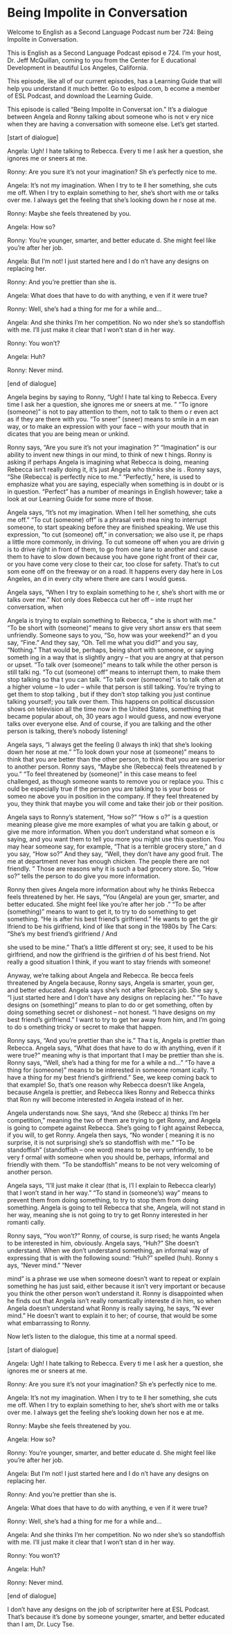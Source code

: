 # Being Impolite in Conversation

Welcome to English as a Second Language Podcast num ber 724: Being Impolite in Conversation.

This is English as a Second Language Podcast episod e 724.  I’m your host, Dr. Jeff McQuillan, coming to you from the Center for E ducational Development in beautiful Los Angeles, California.

This episode, like all of our current episodes, has  a Learning Guide that will help you understand it much better.  Go to eslpod.com, b ecome a member of ESL Podcast, and download the Learning Guide.

This episode is called “Being Impolite in Conversat ion.”  It’s a dialogue between Angela and Ronny talking about someone who is not v ery nice when they are having a conversation with someone else.  Let’s get  started.

[start of dialogue]

Angela:  Ugh!  I hate talking to Rebecca.  Every ti me I ask her a question, she ignores me or sneers at me.

Ronny:  Are you sure it’s not your imagination?  Sh e’s perfectly nice to me.

Angela:  It’s not my imagination.  When I try to te ll her something, she cuts me off.  When I try to explain something to her, she’s  short with me or talks over me. I always get the feeling that she’s looking down he r nose at me.

Ronny:  Maybe she feels threatened by you.

Angela:  How so?

Ronny:  You’re younger, smarter, and better educate d.  She might feel like you’re after her job.

Angela:  But I’m not!  I just started here and I do n’t have any designs on replacing her.

Ronny:  And you’re prettier than she is.

Angela:  What does that have to do with anything, e ven if it were true?

Ronny:  Well, she’s had a thing for me for a while and…

Angela:  And she thinks I’m her competition.  No wo nder she’s so standoffish with me.  I’ll just make it clear that I won’t stan d in her way.

Ronny:  You won’t?

Angela:  Huh?

Ronny:  Never mind.

[end of dialogue]

Angela begins by saying to Ronny, “Ugh!  I hate tal king to Rebecca.  Every time I ask her a question, she ignores me or sneers at me. ”  “To ignore (someone)” is not to pay attention to them, not to talk to them o r even act as if they are there with you.  “To sneer” (sneer) means to smile in a m ean way, or to make an expression with your face – with your mouth that in dicates that you are being mean or unkind.

Ronny says, “Are you sure it’s not your imagination ?”  “Imagination” is our ability to invent new things in our mind, to think of new t hings.  Ronny is asking if perhaps Angela is imagining what Rebecca is doing, meaning Rebecca isn’t really doing it, it’s just Angela who thinks she is .  Ronny says, “She (Rebecca) is perfectly nice to me.”  “Perfectly,” here, is used to emphasize what you are saying, especially when something is in doubt or is  in question.  “Perfect” has a number of meanings in English however; take a look at our Learning Guide for some more of those.

Angela says, “It’s not my imagination.  When I tell  her something, she cuts me off.”  “To cut (someone) off” is a phrasal verb mea ning to interrupt someone, to start speaking before they are finished speaking.  We use this expression, “to cut (someone) off,” in conversation; we also use it, pe rhaps a little more commonly, in driving.  To cut someone off when you are drivin g is to drive right in front of them, to go from one lane to another and cause them  to have to slow down because you have gone right front of their car, or you have come very close to their car, too close for safety.  That’s to cut som eone off on the freeway or on a road.  It happens every day here in Los Angeles, an d in every city where there are cars I would guess.

Angela says, “When I try to explain something to he r, she’s short with me or talks over me.”  Not only does Rebecca cut her off – inte rrupt her conversation, when

Angela is trying to explain something to Rebecca, “ she is short with me.”  “To be short with (someone)” means to give very short answ ers that seem unfriendly. Someone says to you, “So, how was your weekend?” an d you say, “Fine.”  And they say, “Oh.  Tell me what you did?” and you say,  “Nothing.”  That would be, perhaps, being short with someone, or saying someth ing in a way that is slightly angry – that you are angry at that person or upset.   “To talk over (someone)” means to talk while the other person is still talki ng.  “To cut (someone) off” means to interrupt them, to make them stop talking so tha t you can talk.  “To talk over (someone)” is to talk often at a higher volume – lo uder – while that person is still talking.  You’re trying to get them to stop talking , but if they don’t stop talking you just continue talking yourself; you talk over them.   This happens on political discussion shows on television all the time now in the United States, something that became popular about, oh, 30 years ago I would  guess, and now everyone talks over everyone else.  And of course, if you are talking and the other person is talking, there’s nobody listening!

Angela says, “I always get the feeling (I always th ink) that she’s looking down her nose at me.”  “To look down your nose at (someone)”  means to think that you are better than the other person, to think that you are  superior to another person. Ronny says, “Maybe she (Rebecca) feels threatened b y you.”  “To feel threatened by (someone)” in this case means to feel  challenged, as though someone wants to remove you or replace you.  This c ould be especially true if the person you are talking to is your boss or someo ne above you in position in the company.  If they feel threatened by you, they think that maybe you will come and take their job or their position.

Angela says to Ronny’s statement, “How so?”  “How s o?” is a question meaning please give me more examples of what you are talkin g about, or give me more information.  When you don’t understand what someon e is saying, and you want them to tell you more you might use this question.  You may hear someone say, for example, “That is a terrible grocery store,” an d you say, “How so?”  And they say, “Well, they don’t have any good fruit.  The me at department never has enough chicken.  The people there are not friendly. ”  Those are reasons why it is such a bad grocery store.  So, “How so?” tells the person to do give you more information.

Ronny then gives Angela more information about why he thinks Rebecca feels threatened by her.  He says, “You (Angela) are youn ger, smarter, and better educated.  She might feel like you’re after her job .”  “To be after (something)” means to want to get it, to try to do something to get something.  “He is after his best friend’s girlfriend.”  He wants to get the gir lfriend to be his girlfriend, kind of like that song in the 1980s by The Cars: “She’s my best friend’s girlfriend / And

she used to be mine.”  That’s a little different st ory; see, it used to be his girlfriend, and now the girlfriend is the girlfrien d of his best friend.  Not really a good situation I think, if you want to stay friends  with someone!

Anyway, we’re talking about Angela and Rebecca.  Re becca feels threatened by Angela because, Ronny says, Angela is smarter, youn ger, and better educated. Angela says she’s not after Rebecca’s job.  She say s, “I just started here and I don’t have any designs on replacing her.”  “To have  designs on (something)” means to plan to do or get something, often by doing something secret or dishonest – not honest.  “I have designs on my best  friend’s girlfriend.”  I want to try to get her away from him, and I’m going to do s omething tricky or secret to make that happen.

Ronny says, “And you’re prettier than she is.”  Tha t is, Angela is prettier than Rebecca.  Angela says, “What does that have to do w ith anything, even if it were true?” meaning why is that important that I may be prettier than she is.  Ronny says, “Well, she’s had a thing for me for a while a nd…”  “To have a thing for (someone)” means to be interested in someone romant ically.  “I have a thing for my best friend’s girlfriend.”  See, we keep coming back to that example!  So, that’s one reason why Rebecca doesn’t like Angela, because Angela is prettier, and Rebecca likes Ronny and Rebecca thinks that Ron ny will become interested in Angela instead of in her.

Angela understands now.  She says, “And she (Rebecc a) thinks I’m her competition,” meaning the two of them are trying to  get Ronny, and Angela is going to compete against Rebecca.  She’s going to f ight against Rebecca, if you will, to get Ronny.  Angela then says, “No wonder ( meaning it is no surprise, it is not surprising) she’s so standoffish with me.”  “To  be standoffish” (standoffish – one word) means to be very unfriendly, to be very f ormal with someone when you should be, perhaps, informal and friendly with them.  “To be standoffish” means to be not very welcoming of another person.

Angela says, “I’ll just make it clear (that is, I’l l explain to Rebecca clearly) that I won’t stand in her way.”  “To stand in (someone’s) way” means to prevent them from doing something, to try to stop them from doing something.  Angela is going to tell Rebecca that she, Angela, will not stand in  her way, meaning she is not going to try to get Ronny interested in her romanti cally.

Ronny says, “You won’t?”  Ronny, of course, is surp rised; he wants Angela to be interested in him, obviously.  Angela says, “Huh?”  She doesn’t understand. When we don’t understand something, an informal way  of expressing that is with the following sound: “Huh?” spelled (huh).  Ronny s ays, “Never mind.”  “Never

mind” is a phrase we use when someone doesn’t want to repeat or explain something he has just said, either because it isn’t  very important or because you think the other person won’t understand it.  Ronny is disappointed when he finds out that Angela isn’t really romantically intereste d in him, so when Angela doesn’t understand what Ronny is really saying, he says, “N ever mind.”  He doesn’t want to explain it to her; of course, that would be some what embarrassing to Ronny.

Now let’s listen to the dialogue, this time at a normal speed.

[start of dialogue]

Angela:  Ugh!  I hate talking to Rebecca.  Every ti me I ask her a question, she ignores me or sneers at me.

Ronny:  Are you sure it’s not your imagination?  Sh e’s perfectly nice to me.

Angela:  It’s not my imagination.  When I try to te ll her something, she cuts me off.  When I try to explain something to her, she’s  short with me or talks over me. I always get the feeling she’s looking down her nos e at me.

Ronny:  Maybe she feels threatened by you.

Angela:  How so?

Ronny:  You’re younger, smarter, and better educate d.  She might feel like you’re after her job.

Angela:  But I’m not!  I just started here and I do n’t have any designs on replacing her.

Ronny:  And you’re prettier than she is.

Angela:  What does that have to do with anything, e ven if it were true?

Ronny:  Well, she’s had a thing for me for a while and…

Angela:  And she thinks I’m her competition.  No wo nder she’s so standoffish with me.  I’ll just make it clear that I won’t stan d in her way.

Ronny:  You won’t?

Angela:  Huh?

 Ronny:  Never mind.

[end of dialogue]

I don’t have any designs on the job of scriptwriter  here at ESL Podcast.  That’s because it’s done by someone younger, smarter, and better educated than I am, Dr. Lucy Tse.





